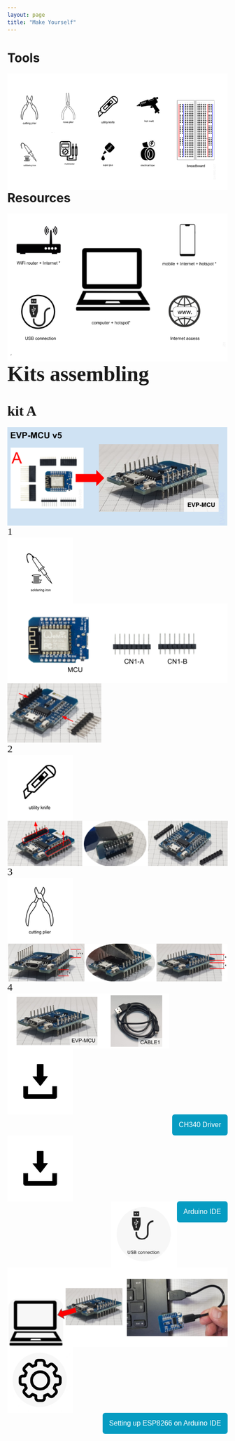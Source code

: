 ```yaml
---
layout: page
title: "Make Yourself"
---
```




<h1>Tools</h1>

<p><img style="float: left; margin-right: 200px;" src="/photos/LV-IMG-027-v3 Tools (EN).png"></p>
<br/><br/>

----
<h1>Resources</h1>

<p><img style="float: left; margin-right: 200px;" src="/photos/LV-IMG-028-v1 Resources.png"></p>
<br/><br/>

----
<p><font size="7" face="Verdana" style="float:">
<h1>Kits assembling</h1>
</font></p>


<p><font size="6" face="Verdana" style="float:">
<h1>kit A</h1>
</font></p>

<p><img style="float: left; margin-right: 500px;" src="/photos/LV-IMG-036 20-0200 Kit A parts-assembled.png"></p>
<br/><br/>


<p><font size="5" face="Verdana" style="float: left; margin-right: 500px;">
1 
</font></p>

<p><img style="float: left; margin-right: 500px;" src=/photos/solda.png" height = 150px width = 150px></p>
<br/><br/>


<p><img style="float: left; margin-right: 500px;" src="/photos/LV-IMG-117 EVP-MCU assembly parts Step1.png"></p>
<br/><br/>

<p><img style="float: left; margin-right: 500px;" src="/photos/KIT A/1.png"></p>
<br/><br/>


<p><font size="5" face="Verdana" style="float: left; margin-right: 500px;">
2 
</font></p>
<p><img style="float: left; margin-right: 500px;" src="/photos/estilete.png" height = 150px width = 150px></p>
<br/><br/>


<p><img style="float: left; margin-right: 500px;" src="/photos/KIT A/2.png"></p>
<br/><br/>


<p><font size="5" face="Verdana" style="float: left; margin-right: 500px;">
3
</font></p>
<p><img style="float: left; margin-right: 500px;" src="/photos/alicate.png"></p>
<br/><br/>
<p><img style="float: left; margin-right: 500px;" src="/photos/KIT A/3.png"></p>
<br/><br/>


<p><font size="5" face="Verdana" style="float: left; margin-right: 500px;">
4
</font></p>
<p><img style="float: left; margin-right: 500px;" src="/photos/KIT A/4.png"></p>
<br/><br/>



<p><img style="float: left; margin-right: 500px;" src="/photos/down.png" height = 150px width = 150px></p>
<br/><br/>


<form action="https://www.wemos.cc/en/latest/ch340_driver.html">
<button name="button" style="background: #069cc2; border-radius: 6px; padding: 15px; cursor: pointer; color: #fff; border: none; font-size: 16px; float: right;" >CH340 Driver </button>
</form>


<p><img style="float: left; margin-right: 500px;" src="/photos/down.png" height = 150px width = 150px></p>
<br/><br/>


<form action="https://www.arduino.cc/en/software">
<button name="button" style="background: #069cc2; border-radius: 6px; padding: 15px; cursor: pointer; color: #fff; border: none; font-size: 16px; float: right" > Arduino IDE </button>
</form>


<p><img style="float: right;" src="/photos/USB.png" height = 150px width = 150px></p>
<br/><br/>

<p><img style="float: left; margin-right: 500px;" src="/photos/KIT A/5.png"></p>
<br/><br/>


<p><img style="float: left; margin-right: 500px;" src="/photos/engrenagem.png" height = 150px width = 150px></p>
<br/><br/>


<form action="https://github.com/esp8266/Arduino#installing-with-boards-manager">
<button name="button" style="background: #069cc2; border-radius: 6px; padding: 15px; cursor: pointer; color: #fff; border: none; font-size: 16px; float: right" > Setting up ESP8266 on Arduino IDE </button>
</form>